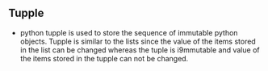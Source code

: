 
## Tupple

- python tupple is used to store the sequence of immutable python objects. Tupple is similar to the lists since the value of the items stored in the list can be changed whereas the tuple is i9mmutable and value of the items stored in the tupple can not be changed.